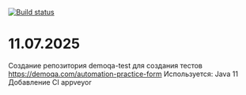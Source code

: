 [![Build status](https://ci.appveyor.com/api/projects/status/okh73s4b1r6c36gd?svg=true)](https://ci.appveyor.com/project/1000karat/demoqa-test) 

# 11.07.2025 
Создание репозитория demoqa-test для создания тестов https://demoqa.com/automation-practice-form
Используется: Java 11
Добавление CI appveyor 